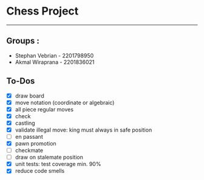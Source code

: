 # Chess Project
---

## Groups :
- Stephan Vebrian - 2201798950
- Akmal Wiraprana - 2201836021

## To-Dos

- [X] draw board
- [X] move notation (coordinate or algebraic)
- [X] all piece regular moves
- [X] check
- [X] castling
- [X] validate illegal move: king must always in safe position
- [ ] en passant
- [x] pawn promotion
- [ ] checkmate
- [ ] draw on stalemate position
- [X] unit tests: test coverage min. 90%
- [X] reduce code smells
